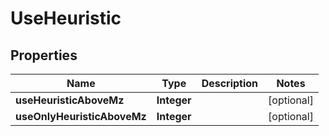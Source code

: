 

# UseHeuristic



## Properties

| Name | Type | Description | Notes |
|------------ | ------------- | ------------- | -------------|
|**useHeuristicAboveMz** | **Integer** |  |  [optional] |
|**useOnlyHeuristicAboveMz** | **Integer** |  |  [optional] |



